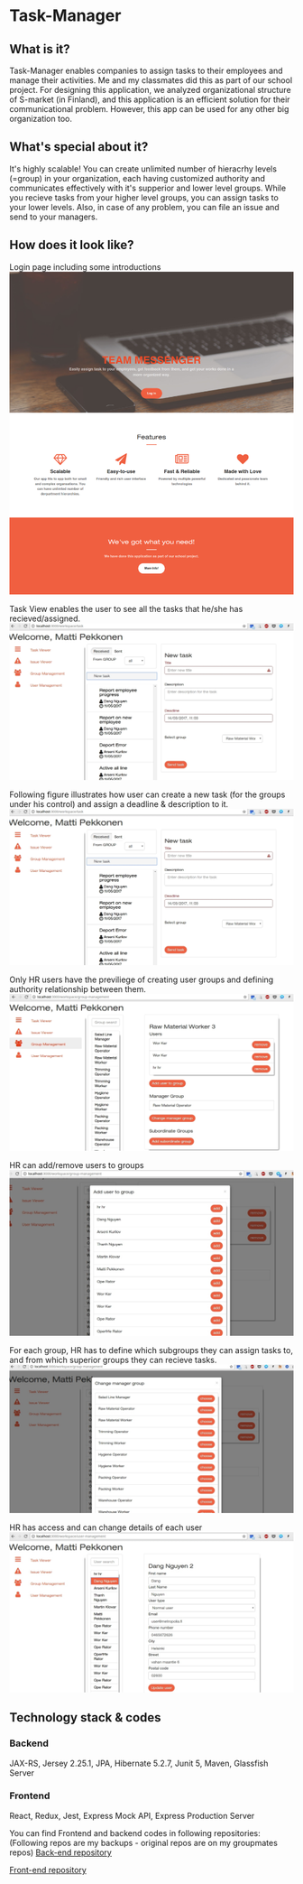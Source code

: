 # Task-Manager

## What is it?
Task-Manager enables companies to assign tasks to their employees and manage their activities. 
Me and my classmates did this as part of our school project. For designing this application, we analyzed organizational structure of S-market (in Finland), and this application is an efficient solution for their communicational problem. However, this app can be used for any other big organization too. 

## What's special about it?

It's highly scalable! You can create unlimited number of hieracrhy levels (=group) in your organization, each having customized authority and communicates effectively with it's supperior and lower level groups. While you recieve tasks from your higher level groups, you can assign tasks to your lower levels. Also, in case of any problem, you can file an issue and send to your managers.

## How does it look like?

Login page including some introductions
![alt tag](https://github.com/anderson-martin/Task-Manager/blob/master/screenshots/one.png)


Task View enables the user to see all the tasks that he/she has recieved/assigned. 
![alt tag](https://github.com/anderson-martin/Task-Manager/blob/master/screenshots/two.jpg)


Following figure illustrates how user can create a new task (for the groups under his control) and assign a deadline & description to it.
![alt tag](https://github.com/anderson-martin/Task-Manager/blob/master/screenshots/three.jpg)


Only HR users have the previliege of creating user groups and defining authority relationship between them.
![alt tag](https://github.com/anderson-martin/Task-Manager/blob/master/screenshots/four.jpg)


HR can add/remove users to groups
![alt tag](https://github.com/anderson-martin/Task-Manager/blob/master/screenshots/five.jpg)


For each group, HR has to define which subgroups they can assign tasks to, and from which superior groups they can recieve tasks.
![alt tag](https://github.com/anderson-martin/Task-Manager/blob/master/screenshots/six.jpg)


HR has access and can change details of each user
![alt tag](https://github.com/anderson-martin/Task-Manager/blob/master/screenshots/seven.jpg)


## Technology stack & codes
### Backend
JAX-RS, Jersey 2.25.1, JPA, Hibernate 5.2.7, Junit 5, Maven, Glassfish Server

### Frontend
React, Redux, Jest, Express Mock API, Express Production Server

You can find Frontend and backend codes in following repositories:
(Following repos are my backups - original repos are on my groupmates repos)
[Back-end repository](https://github.com/anderson-martin/TaskManager-Backend)

[Front-end repository](https://github.com/anderson-martin/TaskManager-FrontEnd)










